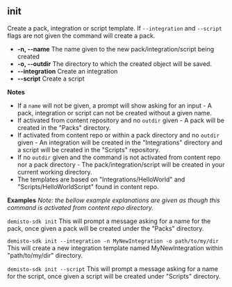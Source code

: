 ## init
Create a pack, integration or script template. If `--integration` and `--script` flags are not given the command will create a pack.

* **-n, --name** The name given to the new pack/integration/script being created
* **-o, --outdir** The directory to which the created object will be saved.
* **--integration** Create an integration
* **--script** Create a script

**Notes**
* If a `name` will not be given, a prompt will show asking for an input -
A pack, integration or script can not be created without a given name.
* If activated from content repository and no `outdir` given - A pack will be created in the "Packs" directory.
* If activated from content repo or within a pack directory and no `outdir` given -
An integration will be created in the "Integrations" directory and a script will be created in the "Scripts" repository.
* If no `outdir` given and the command is not activated from content repo nor a pack directory -
The pack/integration/script will be created in your current working directory.
* The templates are based on "Integrations/HelloWorld" and "Scripts/HelloWorldScript" found in content repo.

**Examples**
*Note: the bellow example explanations are given as though this command is activated from content repo directory.*

`demisto-sdk init`
This will prompt a message asking for a name for the pack, once given a pack will be created under the "Packs" directory.

`demisto-sdk init --integration -n MyNewIntegration -o path/to/my/dir`
This will create a new integration template named MyNewIntegration within "path/to/my/dir" directory.

`demisto-sdk init --script`
This will prompt a message asking for a name for the script, once given a script will be created under "Scripts" directory.
